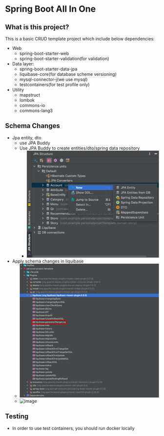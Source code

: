 # Spring Boot All In One 
## What is this project? 
This is a basic CRUD template project which include below dependencies: 
- Web
  - spring-boot-starter-web 
  - spring-boot-starter-validation(for validation)
- Data layer: 
  - spring-boot-starter-data-jpa
  - liquibase-core(for database scheme versioning)
  - mysql-connector-j(we use mysql)
  - testcontainers(for test profile only)
- Utility 
  - mapstruct 
  - lombok 
  - commons-io
  - commons-lang3 

## Schema Changes 
- Jpa entity, dto 
  - use JPA Buddy 
  - Use JPA Buddy to create entities/dto/spring data repository 
    - ![img_1.png](img_1.png)
- Apply schema changes in liquibase   
  - ![img.png](img.png)
  - ![image](https://user-images.githubusercontent.com/69591622/202469316-3f4fbddf-3d91-4e47-95b0-6115d05efb96.png)
## Testing 
- In order to use test containers, you should run docker locally 
